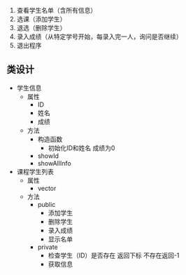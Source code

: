 1. 查看学生名单（含所有信息）
2. 选课（添加学生）
3. 退选（删除学生）
4. 录入成绩（从特定学号开始，每录入完一人，询问是否继续）
5. 退出程序

## 类设计
- 学生信息
	- 属性
		- ID
		- 姓名
		- 成绩
	- 方法
		- 构造函数
			- 初始化ID和姓名 成绩为0
		- showId
		- showAllInfo
- 课程学生列表
	- 属性
		- vector
	- 方法
		- public
			- 添加学生
			- 删除学生
			- 录入成绩
			- 显示名单
		- private
			- 检查学生（ID）是否存在 返回下标 不存在返回-1
			- 获取信息